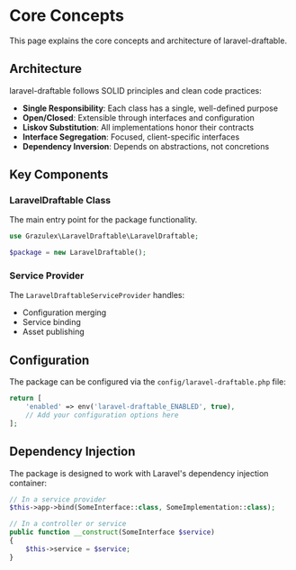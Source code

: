 # Core Concepts

This page explains the core concepts and architecture of laravel-draftable.

## Architecture

laravel-draftable follows SOLID principles and clean code practices:

* **Single Responsibility**: Each class has a single, well-defined purpose
* **Open/Closed**: Extensible through interfaces and configuration
* **Liskov Substitution**: All implementations honor their contracts
* **Interface Segregation**: Focused, client-specific interfaces
* **Dependency Inversion**: Depends on abstractions, not concretions

## Key Components

### LaravelDraftable Class

The main entry point for the package functionality.

```php
use Grazulex\LaravelDraftable\LaravelDraftable;

$package = new LaravelDraftable();
```

### Service Provider

The `LaravelDraftableServiceProvider` handles:
- Configuration merging
- Service binding
- Asset publishing

## Configuration

The package can be configured via the `config/laravel-draftable.php` file:

```php
return [
    'enabled' => env('laravel-draftable_ENABLED', true),
    // Add your configuration options here
];
```

## Dependency Injection

The package is designed to work with Laravel's dependency injection container:

```php
// In a service provider
$this->app->bind(SomeInterface::class, SomeImplementation::class);

// In a controller or service
public function __construct(SomeInterface $service)
{
    $this->service = $service;
}
```
